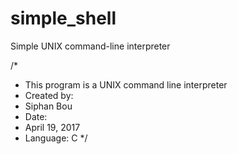 # simple_shell
Simple UNIX command-line interpreter

/*
 * This program is a UNIX command line interpreter
 * Created by:
 * Siphan Bou
 * Date:
 * April 19, 2017
 * Language: C
 */
